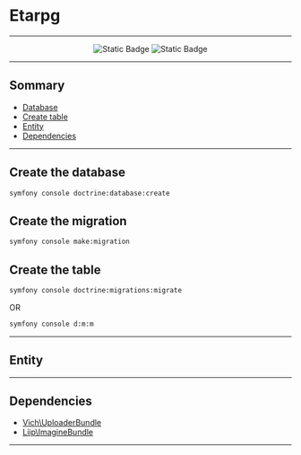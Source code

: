 # Etarpg

---

<div align="center">

![Static Badge](https://img.shields.io/badge/Symfony-7.0-red?logo=Symfony&label=symfony&logoColor=white)
![Static Badge](https://img.shields.io/badge/php-%5E8.2-red?logo=php&label=php)

</div>

---

## Sommary
- [Database](#create-the-database)
- [Create table](#create-the-table)
- [Entity](#entity)
- [Dependencies](#dependencies)

---

## Create the database
```bash
symfony console doctrine:database:create
```

## Create the migration
```bash
symfony console make:migration
```

## Create the table
```bash
symfony console doctrine:migrations:migrate
```
OR  
```bash
symfony console d:m:m
```

---

## Entity


---

## Dependencies
- [Vich\UploaderBundle](https://github.com/dustin10/VichUploaderBundle)
- [Liip\ImagineBundle](https://github.com/liip/LiipImagineBundle)

---